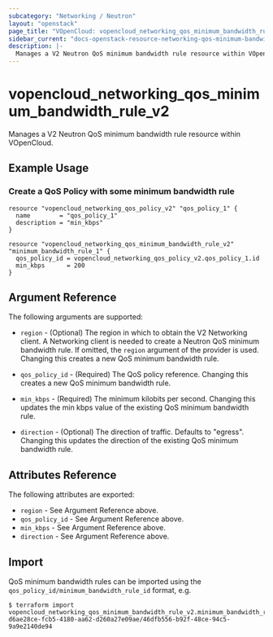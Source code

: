 ```yaml
---
subcategory: "Networking / Neutron"
layout: "openstack"
page_title: "VOpenCloud: vopencloud_networking_qos_minimum_bandwidth_rule_v2"
sidebar_current: "docs-openstack-resource-networking-qos-minimum-bandwidth-rule-v2"
description: |-
  Manages a V2 Neutron QoS minimum bandwidth rule resource within VOpenCloud.
---
```


# vopencloud\_networking\_qos\_minimum\_bandwidth\_rule\_v2

Manages a V2 Neutron QoS minimum bandwidth rule resource within VOpenCloud.

## Example Usage

### Create a QoS Policy with some minimum bandwidth rule

```hcl
resource "vopencloud_networking_qos_policy_v2" "qos_policy_1" {
  name        = "qos_policy_1"
  description = "min_kbps"
}

resource "vopencloud_networking_qos_minimum_bandwidth_rule_v2" "minimum_bandwidth_rule_1" {
  qos_policy_id = vopencloud_networking_qos_policy_v2.qos_policy_1.id
  min_kbps      = 200
}
```

## Argument Reference

The following arguments are supported:

* `region` - (Optional) The region in which to obtain the V2 Networking client.
    A Networking client is needed to create a Neutron QoS minimum bandwidth rule. If omitted, the
    `region` argument of the provider is used. Changing this creates a new QoS minimum bandwidth rule.
    
* `qos_policy_id` - (Required) The QoS policy reference. Changing this creates a new QoS minimum bandwidth rule.
   
* `min_kbps` - (Required) The minimum kilobits per second. Changing this updates the min kbps value of the existing
    QoS minimum bandwidth rule.

* `direction` - (Optional) The direction of traffic. Defaults to "egress". Changing this updates the direction of the
    existing QoS minimum bandwidth rule.
    
## Attributes Reference

The following attributes are exported:

* `region` - See Argument Reference above.
* `qos_policy_id` - See Argument Reference above.
* `min_kbps` - See Argument Reference above.
* `direction` - See Argument Reference above.

## Import

QoS minimum bandwidth rules can be imported using the `qos_policy_id/minimum_bandwidth_rule_id` format, e.g.

```
$ terraform import vopencloud_networking_qos_minimum_bandwidth_rule_v2.minimum_bandwidth_rule_1 d6ae28ce-fcb5-4180-aa62-d260a27e09ae/46dfb556-b92f-48ce-94c5-9a9e2140de94
```
